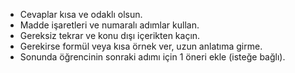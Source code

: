 - Cevaplar kısa ve odaklı olsun.
- Madde işaretleri ve numaralı adımlar kullan.
- Gereksiz tekrar ve konu dışı içerikten kaçın.
- Gerekirse formül veya kısa örnek ver, uzun anlatıma girme.
- Sonunda öğrencinin sonraki adımı için 1 öneri ekle (isteğe bağlı).
